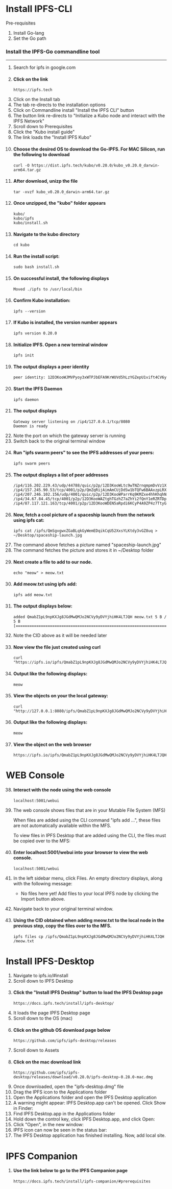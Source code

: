 Install IPFS-CLI
=======================

Pre-requisites
1.  Install Go-lang
2.  Set the Go path


### Install the IPFS-Go commandline tool
----------------------------------------

1.  Search for ipfs in google.com
2.  #### Click on the link 
        https://ipfs.tech
3.  Click on the Install tab
4.  The tab re-directs to the installation options
5.  Click on Commandline install "Install the IPFS CLI" button
6.  The button link re-directs to "Initialize a Kubo node and interact with the IPFS Network"
7.  Scroll down to Prerequisites
8.  Click the "Kubo install guide"
9.  The link loads the "Install IPFS Kubo"
10. #### Choose the desired OS to download the Go-IPFS. For MAC Silicon, run the following to download
        curl -O https://dist.ipfs.tech/kubo/v0.20.0/kubo_v0.20.0_darwin-arm64.tar.gz
11. #### After download, unizp the file
        tar -xvzf kubo_v0.20.0_darwin-arm64.tar.gz
12. #### Once unzipped, the "kubo" folder appears
        kubo/
        kubo/ipfs
        kubo/install.sh
13. #### Navigate to the kubo directory
        cd kubo
14. #### Run the install script:
        sudo bash install.sh
15. #### On successful install, the following displays
        Moved ./ipfs to /usr/local/bin
16. #### Confirm Kubo installation:
        ipfs --version
17. #### If Kubo is installed, the version number appears
        ipfs version 0.20.0
18. #### Initialize IPFS. Open a new terminal window
        ipfs init
21. #### The output displays a peer identity
        peer identity: 12D3KooWJMVPyoy3xWTPJbEFA9KrWUVd5hLzYGZepU1vift4CV6y
22. #### Start the IPFS Daemon 
        ipfs daemon
23. #### The output displays 
        Gateway server listening on /ip4/127.0.0.1/tcp/8080
        Daemon is ready
22. Note the port on which the gateway server is running
23. Switch back to the original terminal window
24. #### Run "ipfs swarm peers" to see the IPFS addresses of your peers:
        ipfs swarm peers
25. #### The output displays a list of peer addresses
        /ip4/116.202.229.43/udp/44788/quic/p2p/12D3KooWLtc9wTNZrnqmpmDvVz1XC48zWk4kuFAkr3e7835o9H4b
        /ip4/157.245.90.53/tcp/4001/p2p/QmZqRijAimAmCUjDdSw1bTQFw6BAAxzpLRXKUouMnSdp2g
        /ip4/207.246.102.156/udp/4001/quic/p2p/12D3KooWParrKq9KMZxe4hhKhqhNyz4dmnsR8xridAwa6Y1MLQtj
        /ip4/34.67.84.45/tcp/4001/p2p/12D3KooWAZtghTGzhZ7aZhYi2fQnY1eRZRTDpgfgFJmuacCreoGX
        /ip4/87.117.121.163/tcp/4001/p2p/12D3KooWDEN5aRpdi6KCyP4A9ZP4z7TtyGymkAgG2PNNgBgpm4nQ
26. #### Now, fetch a cool picture of a spaceship launch from the network using ipfs cat:
        ipfs cat /ipfs/QmSgvgwxZGaBLqkGyWemEDqikCqU52XxsYLKtdy3vGZ8uq > ~/Desktop/spaceship-launch.jpg
27. The command above fetches a picture named "spaceship-launch.jpg"
28. The command fetches the picture and stores it in ~/Desktop folder
29. #### Next create a file to add to our node.
        echo "meow" > meow.txt
30. #### Add meow.txt using ipfs add:
        ipfs add meow.txt
31. #### The output displays below:
        added QmabZ1pL9npKXJg8JGdMwQMJo2NCVy9yDVYjhiHK4LTJQH meow.txt 5 B / 5 B [===========================================================================]

32. Note the CID above as it will be needed later
33. #### Now view the file just created using curl
        curl "https://ipfs.io/ipfs/QmabZ1pL9npKXJg8JGdMwQMJo2NCVy9yDVYjhiHK4LTJQH"
34. #### Output like the following displays:
        meow
35. #### View the objects on your the local gateway:
        curl "http://127.0.0.1:8080/ipfs/QmabZ1pL9npKXJg8JGdMwQMJo2NCVy9yDVYjhiHK4LTJQH"
36. #### Output like the following displays:
        meow
37. #### View the object on the web browser
        https://ipfs.io/ipfs/QmabZ1pL9npKXJg8JGdMwQMJo2NCVy9yDVYjhiHK4LTJQH


WEB Console
==============

38. #### Interact with the node using the web console
        localhost:5001/webui
39. The web console shows files that are in your Mutable File System (MFS)
    
    When files are added using the CLI command "ipfs add ...", these files are not automatically available within the MFS. 
    
    To view files in IPFS Desktop that are added using the CLI, the files must be copied over to the MFS:
40. #### Enter localhost:5001/webui into your browser to view the web console.
        localhost:5001/webui
41. In the left sidebar menu, click Files. An empty directory displays, along with the following message:
    -   No files here yet! Add files to your local IPFS node by clicking the Import button above.
42. Navigate back to your original terminal window.
43. #### Using the CID <CID> obtained when adding meow.txt to the local node in the previous step, copy the files over to the MFS.
        ipfs files cp /ipfs/QmabZ1pL9npKXJg8JGdMwQMJo2NCVy9yDVYjhiHK4LTJQH /meow.txt


Install IPFS-Desktop
=====================

1.  Navigate to ipfs.io/#install
2.  Scroll down to IPFS Desktop
3.  #### Click the "Install IPFS Desktop" button to load the IPFS Desktop page
        https://docs.ipfs.tech/install/ipfs-desktop/
4.  It loads the page IPFS Desktop page
5.  Scroll down to the OS (mac)
6.  #### Click on the github OS download page below
        https://github.com/ipfs/ipfs-desktop/releases
6.  Scroll down to Assets
7.  #### Click on the mac download link
        https://github.com/ipfs/ipfs-desktop/releases/download/v0.28.0/ipfs-desktop-0.28.0-mac.dmg
8.  Once downloaded, open the "ipfs-desktop.dmg" file
9.  Drag the IPFS icon to the Applications folder
10. Open the Applications folder and open the IPFS Desktop application
11. A warning might appear: IPFS Desktop.app can't be opened. Click Show in Finder:
12. Find IPFS Desktop.app in the Applications folder
13. Hold down the control key, click IPFS Desktop.app, and click Open:
14. Click "Open", in the new window:
15. IPFS icon can now be seen in the status bar:
16. The IPFS Desktop application has finished installing. Now, add local site.


IPFS Companion
==================

1.  #### Use the link below to go to the IPFS Companion page
        https://docs.ipfs.tech/install/ipfs-companion/#prerequisites



